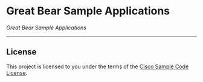 # Great Bear Sample Applications

*Great Bear Sample Applications*

---

## License

This project is licensed to you under the terms of the [Cisco Sample
Code License](./LICENSE).

